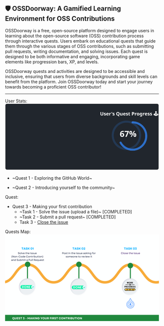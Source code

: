  ## 🛡️ OSSDoorway: A Gamified Learning Environment for OSS Contributions

OSSDoorway is a free, open-source platform designed to engage users in learning about the open-source software (OSS) contribution process through interactive quests. Users embark on educational quests that guide them through the various stages of OSS contributions, such as submitting pull requests, writing documentation, and solving issues. Each quest is designed to be both informative and engaging, incorporating game elements like progression bars, XP, and levels.

OSSDoorway quests and activities are designed to be accessible and inclusive, ensuring that users from diverse backgrounds and skill levels can benefit from the platform. Join OSSDoorway today and start your journey towards becoming a proficient OSS contributor!

---


  User Stats:<br>
  ![User Draft Stats](/userCards/draft-1718000507134.svg?)

  
  - ~Quest 1 - Exploring the GitHub World~

  - ~Quest 2 - Introducing yourself to the community~

Quest:
  - Quest 3 - Making your first contribution
    - ~Task 1 - Solve the issue (upload a file)~ [COMPLETED]
    - ~Task 2 - Submit a pull request~ [COMPLETED]
    - Task 3 - [Close the issue](https://github.com/caiton1/test-repo/issues/26)

Quests Map:
![Quest Map](https://github.com/RESHAPELab/OSS-Doorway/blob/main/map/Q3T3.png)
